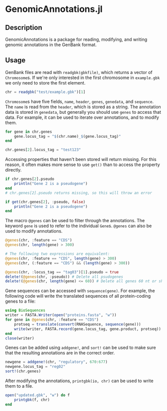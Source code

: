# GenomicAnnotations.jl

## Description
GenomicAnnotations is a package for reading, modifying, and writing genomic annotations in the GenBank format.

## Usage
GenBank files are read with `readgbk(gbkfile)`, which returns a vector of `Chromosome`s. If we're only interested in the first chromosome in `example.gbk` we only need to store the first element.
```julia
chr = readgbk("test/example.gbk")[1]
```

`Chromosome`s have five fields, `name`, `header`, `genes`, `genedata`, and `sequence`. The `name` is read from the `header`, which is stored as a string. The annotation data is stored in `genedata`, but generally you should use `genes` to access that data. For example, it can be used to iterate over annotations, and to modify them.
```julia
for gene in chr.genes
    gene.locus_tag = "$(chr.name)_$(gene.locus_tag)"
end

chr.genes[2].locus_tag = "test123"
```

Accessing properties that haven't been stored will return missing. For this reason, it often makes more sense to use `get()` than to access the property directly.
```julia
if chr.genes[2].pseudo
    println("Gene 2 is a pseudogene")
end
# chr.genes[2].pseudo returns missing, so this will throw an error

if get(chr.genes[2], :pseudo, false)
    println("Gene 2 is a pseudogene")
end
```

The macro `@genes` can be used to filter through the annotations. The keyword `gene` is used to refer to the individual `Gene`s. `@genes` can also be used to modify annotations.
```julia
@genes(chr, :feature == "CDS")
@genes(chr, length(gene) > 300)

# The following two expressions are equivalent:
@genes(chr, :feature == "CDS", length(gene) > 300)
@genes(chr, (:feature == "CDS") && (length(gene) > 300))

@genes(chr, :locus_tag == "tag03")[1].pseudo = true
delete!(@genes(chr, :pseudo)) # Delete all psudogenes
delete!(@genes(chr, length(gene) <= 60)) # Delete all genes 60 nt or shorter
```

Gene sequences can be accessed with `sequence(gene)`. For example, the following code will write the translated sequences of all protein-coding genes to a file:
```julia
using BioSequences
writer = FASTA.Writer(open("proteins.fasta", "w"))
for gene in @genes(chr, :feature == "CDS")
    protseq = translate(convert(RNASequence, sequence(gene)))
    write(writer, FASTA.record(gene.locus_tag, gene.product, protseq))
end
close(writer)
```

Genes can be added using `addgene!`, and `sort!` can be used to make sure that the resulting annotations are in the correct order.
```julia
newgene = addgene!(chr, "regulatory", 670:677)
newgene.locus_tag = "reg02"
sort!(chr.genes)
```

After modifying the annotations, `printgbk(io, chr)` can be used to write them to a file.
```julia
open("updated.gbk", "w") do f
    printgbk(f, chr)
end
```
